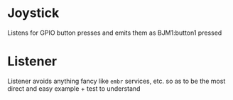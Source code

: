 # Joystick

Listens for GPIO button presses and emits them as BJM1:button1 pressed

# Listener

Listener avoids anything fancy like `embr` services, etc. so as to be the most
direct and easy example + test to understand